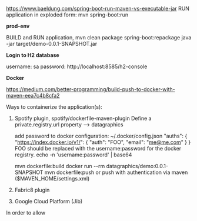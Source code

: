 
https://www.baeldung.com/spring-boot-run-maven-vs-executable-jar
RUN application in exploded form:
mvn spring-boot:run

**prod-env**

BUILD and RUN application,
mvn clean package spring-boot:repackage
java -jar target/demo-0.0.1-SNAPSHOT.jar

**Login to H2 database**

username: sa
password: 
http://localhost:8585/h2-console

**Docker**

https://medium.com/better-programming/build-push-to-docker-with-maven-eea7c4b8cfa2

Ways to containerize the application(s):
1.  Spotify plugin, spotify/dockerfile-maven-plugin
    Define a private.registry.url property --> datagraphics
    
    add password to docker configuration:
    ~/.docker/config.json
    "auths": {
        "https://index.docker.io/v1/": {
          "auth": "FOO",
          "email": "me@me.com"
        }
    }
    FOO should be replaced with the username:password for the docker registry.
    echo -n 'username:password' | base64
    
    mvn dockerfile:build
    docker run --rm datagraphics/demo:0.0.1-SNAPSHOT
    mvn dockerfile:push
    or push with authentication via maven ($MAVEN_HOME/settings.xml)
    
    

2.  Fabric8 plugin 

3.  Google Cloud Platform (Jib)

In order to allow 